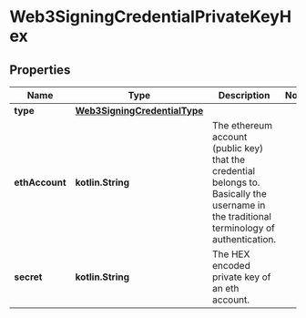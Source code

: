 
# Web3SigningCredentialPrivateKeyHex

## Properties
Name | Type | Description | Notes
------------ | ------------- | ------------- | -------------
**type** | [**Web3SigningCredentialType**](Web3SigningCredentialType.md) |  | 
**ethAccount** | **kotlin.String** | The ethereum account (public key) that the credential belongs to. Basically the username in the traditional terminology of authentication. | 
**secret** | **kotlin.String** | The HEX encoded private key of an eth account. | 




